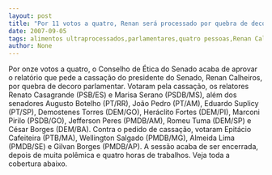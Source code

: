 ```yaml
---
layout: post
title: "Por 11 votos a quatro, Renan será processado por quebra de decoro parlamentar. PT liberou senadores"
date: 2007-09-05
tags: alimentos ultraprocessados,parlamentares,quatro pessoas,Renan Calheiros,senadores,Serasa,Votos Nulos
author: None
---
```

Por onze votos a quatro, o Conselho de &Eacute;tica do Senado acaba de aprovar o relat&oacute;rio que pede a cassa&ccedil;&atilde;o do presidente do Senado, Renan Calheiros, por quebra de decoro parlamentar.
Votaram pela cassa&ccedil;&atilde;o, os relatores Renato Casagrande (PSB/ES) e Marisa Serano (PSDB/MS), al&eacute;m dos senadores Augusto Botelho (PT/RR), Jo&atilde;o Pedro (PT/AM), Eduardo Suplicy (PT/SP), Demostenes Torres (DEM/GO), Her&aacute;clito Fortes (DEM/PI), Marconi Pirilo (PSDB/GO), Jefferson Peres (PMDB/AM), Romeu Tuma (DEM/SP) e C&eacute;sar Borges (DEM/BA).
Contra o pedido de cassa&ccedil;&atilde;o, votaram Epit&aacute;cio Cafeiteira (PTB/MA), Wellington Salgado (PMDB/MG), Almeida Lima (PMDB/SE) e Gilvan Borges (PMDB/AP).
A sess&atilde;o acaba de ser encerrada, depois de muita pol&ecirc;mica e quatro horas de trabalhos. Veja toda a cobertura abaixo. 